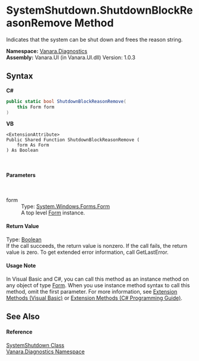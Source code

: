 # SystemShutdown.ShutdownBlockReasonRemove Method 
 

Indicates that the system can be shut down and frees the reason string.

**Namespace:**&nbsp;<a href="ae9a7c38-6642-96aa-d3f5-fcde8a4bd54e">Vanara.Diagnostics</a><br />**Assembly:**&nbsp;Vanara.UI (in Vanara.UI.dll) Version: 1.0.3

## Syntax

**C#**<br />
``` C#
public static bool ShutdownBlockReasonRemove(
	this Form form
)
```

**VB**<br />
``` VB
<ExtensionAttribute>
Public Shared Function ShutdownBlockReasonRemove ( 
	form As Form
) As Boolean
```

<br />

#### Parameters
&nbsp;<dl><dt>form</dt><dd>Type: <a href="http://msdn2.microsoft.com/en-us/library/w4bcxb43" target="_blank">System.Windows.Forms.Form</a><br />A top level <a href="http://msdn2.microsoft.com/en-us/library/w4bcxb43" target="_blank">Form</a> instance.</dd></dl>

#### Return Value
Type: <a href="http://msdn2.microsoft.com/en-us/library/a28wyd50" target="_blank">Boolean</a><br />If the call succeeds, the return value is nonzero. If the call fails, the return value is zero. To get extended error information, call GetLastError.

#### Usage Note
In Visual Basic and C#, you can call this method as an instance method on any object of type <a href="http://msdn2.microsoft.com/en-us/library/w4bcxb43" target="_blank">Form</a>. When you use instance method syntax to call this method, omit the first parameter. For more information, see <a href="http://msdn.microsoft.com/en-us/library/bb384936.aspx">Extension Methods (Visual Basic)</a> or <a href="http://msdn.microsoft.com/en-us/library/bb383977.aspx">Extension Methods (C# Programming Guide)</a>.

## See Also


#### Reference
<a href="ad6f6ae9-fa9f-8e45-4be0-0a56f367e403">SystemShutdown Class</a><br /><a href="ae9a7c38-6642-96aa-d3f5-fcde8a4bd54e">Vanara.Diagnostics Namespace</a><br />